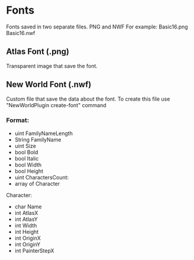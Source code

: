 # Fonts
Fonts saved in two separate files. PNG and NWF
For example:
Basic16.png
Basic16.nwf

## Atlas Font (.png)
Transparent image that save the font.

## New World Font (.nwf)
Custom file that save the data about the font.
To create this file use "NewWorldPlugin create-font" command

### Format:
* uint FamilyNameLength
* String FamilyName
* uint Size
* bool Bold
* bool Italic
* bool Width
* bool Height
* uint CharactersCount:
* array of Character

Character:
* char Name
* int AtlasX
* int AtlasY
* int Width
* int Height
* int OriginX
* int OriginY
* int PainterStepX